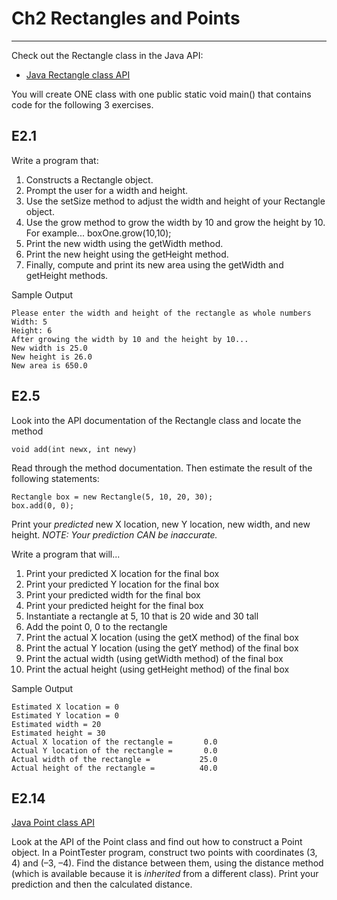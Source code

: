 # Ch2 Rectangles and Points
---


Check out the Rectangle class in the Java API:
  - [Java Rectangle class API](https://docs.oracle.com/javase/7/docs/api/index.html?java/awt/Rectangle.html)


You will create ONE class with one public static void main() that contains code for the following 3 exercises.

## E2.1

Write a program that:
  1.  Constructs a Rectangle object.
  1.  Prompt the user for a width and height.
  1.  Use the setSize method to adjust the width and height of your Rectangle object.
  1.  Use the grow method to grow the width by 10 and grow the height by 10. For example...
  boxOne.grow(10,10); 
  1.  Print the new width using the getWidth method.
  1.  Print the new height using the getHeight method.
  1.  Finally, compute and print its new area using the getWidth and getHeight methods.

Sample Output
```
Please enter the width and height of the rectangle as whole numbers
Width: 5
Height: 6
After growing the width by 10 and the height by 10...
New width is 25.0
New height is 26.0
New area is 650.0
```

## E2.5

Look into the API documentation of the Rectangle class and locate the method
```
void add(int newx, int newy)
```
Read through the method documentation. Then estimate the result of the following statements:
```
Rectangle box = new Rectangle(5, 10, 20, 30);
box.add(0, 0);
```
Print your *predicted* new X location, new Y location, new width, and new height. *NOTE: Your prediction CAN be inaccurate.*

Write a program that will...

  1.  Print your predicted X location for the final box
  1.  Print your predicted Y location for the final box
  1.  Print your predicted width for the final box
  1.  Print your predicted height for the final box
  1.  Instantiate a rectangle at 5, 10 that is 20 wide and 30 tall
  1.  Add the point 0, 0 to the rectangle
  1.  Print the actual X location (using the getX method) of the final box
  1.  Print the actual Y location (using the getY method) of the final box
  1.  Print the actual width (using getWidth method) of the final box
  1.  Print the actual height (using getHeight method) of the final box

Sample Output
```
Estimated X location = 0
Estimated Y location = 0
Estimated width = 20
Estimated height = 30
Actual X location of the rectangle =       0.0
Actual Y location of the rectangle =       0.0
Actual width of the rectangle =           25.0
Actual height of the rectangle =          40.0
```

## E2.14

[Java Point class API](https://docs.oracle.com/javase/7/docs/api/java/awt/Point.html)

Look at the API of the Point class and find out how to construct a Point object. In a PointTester program, construct two points with coordinates (3, 4) and (–3, –4). Find the distance between them, using the distance method (which is available because it is *inherited* from a different class). Print your prediction and then the calculated distance.